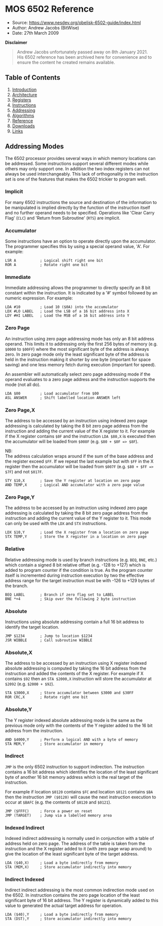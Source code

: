 MOS 6502 Reference
==================

  - Source: https://www.nesdev.org/obelisk-6502-guide/index.html
  - Author: Andrew Jacobs (BitWise)
  - Date:   27th March 2009

**Disclaimer**

> Andrew Jacobs unfortunately passed away on 8th January 2021.  
> His 6502 reference has been archived here for convenience and to ensure the
> content he created remains available.

## Table of Contents

  1. [Introduction](https://github.com/macmade/MOS-6502-Emulator/blob/main/Reference/1-Introduction.md)
  2. [Architecture](https://github.com/macmade/MOS-6502-Emulator/blob/main/Reference/2-Architecture.md)
  3. [Registers](https://github.com/macmade/MOS-6502-Emulator/blob/main/Reference/3-Registers.md)
  4. [Instructions](https://github.com/macmade/MOS-6502-Emulator/blob/main/Reference/4-Instructions.md)
  5. [Addressing](https://github.com/macmade/MOS-6502-Emulator/blob/main/Reference/5-Addressing.md)
  6. [Algorithms](https://github.com/macmade/MOS-6502-Emulator/blob/main/Reference/6-Algorithms.md)
  7. [Reference](https://github.com/macmade/MOS-6502-Emulator/blob/main/Reference/7-Reference.md)
  8. [Downloads](https://github.com/macmade/MOS-6502-Emulator/blob/main/Reference/8-Downloads.md)
  9. [Links](https://github.com/macmade/MOS-6502-Emulator/blob/main/Reference/9-Links.md)

## Addressing Modes

The 6502 processor provides several ways in which memory locations can be
addressed. Some instructions support several different modes while others may
only support one. In addition the two index registers can not always be used
interchangeably. This lack of orthogonality in the instruction set is one of
the features that makes the 6502 trickier to program well.

### Implicit

For many 6502 instructions the source and destination of the information to be
manipulated is implied directly by the function of the instruction itself and
no further operand needs to be specified. Operations like 'Clear Carry Flag'
(`CLC`) and 'Return from Subroutine' (`RTS`) are implicit.

### Accumulator

Some instructions have an option to operate directly upon the accumulator.
The programmer specifies this by using a special operand value, 'A'.
For example:

    LSR A           ; Logical shift right one bit
    ROR A           ; Rotate right one bit

### Immediate

Immediate addressing allows the programmer to directly specify an 8 bit constant
within the instruction. It is indicated by a '#' symbol followed by an numeric
expression. For example:

    LDA #10         ; Load 10 ($0A) into the accumulator
    LDX #LO LABEL   ; Load the LSB of a 16 bit address into X
    LDY #HI LABEL   ; Load the MSB of a 16 bit address into Y

### Zero Page

An instruction using zero page addressing mode has only an 8 bit address
operand. This limits it to addressing only the first 256 bytes of memory
(e.g. `$0000` to `$00FF`) where the most significant byte of the address is
always zero. In zero page mode only the least significant byte of the address is
held in the instruction making it shorter by one byte (important for space
saving) and one less memory fetch during execution (important for speed).

An assembler will automatically select zero page addressing mode if the operand
evaluates to a zero page address and the instruction supports the mode
(not all do).

    LDA $00         ; Load accumulator from $00
    ASL ANSWER      ; Shift labelled location ANSWER left

### Zero Page,X

The address to be accessed by an instruction using indexed zero page addressing
is calculated by taking the 8 bit zero page address from the instruction and
adding the current value of the X register to it. For example if the X register
contains `$0F` and the instruction `LDA $80,X` is executed then the accumulator
will be loaded from `$008F` (e.g. `$80 + $0F => $8F`).

NB:  
The address calculation wraps around if the sum of the base address and the
register exceed `$FF`. If we repeat the last example but with `$FF` in the X
register then the accumulator will be loaded from `$007F`
(e.g. `$80 + $FF => $7F`) and not `$017F`.

    STY $10,X       ; Save the Y register at location on zero page
    AND TEMP,X      ; Logical AND accumulator with a zero page value

### Zero Page,Y

The address to be accessed by an instruction using indexed zero page addressing
is calculated by taking the 8 bit zero page address from the instruction and
adding the current value of the Y register to it. This mode can only be used
with the `LDX` and `STX` instructions.

    LDX $10,Y       ; Load the X register from a location on zero page
    STX TEMP,Y      ; Store the X register in a location on zero page

### Relative

Relative addressing mode is used by branch instructions (e.g. `BEQ`, `BNE`,
etc.) which contain a signed 8 bit relative offset (e.g. -128 to +127) which is
added to program counter if the condition is true. As the program counter itself
is incremented during instruction execution by two the effective address range
for the target instruction must be with -126 to +129 bytes of the branch.

    BEQ LABEL       ; Branch if zero flag set to LABEL
    BNE *+4         ; Skip over the following 2 byte instruction

### Absolute

Instructions using absolute addressing contain a full 16 bit address to identify
the target location.

    JMP $1234       ; Jump to location $1234
    JSR WIBBLE      ; Call subroutine WIBBLE

### Absolute,X

The address to be accessed by an instruction using X register indexed absolute
addressing is computed by taking the 16 bit address from the instruction and
added the contents of the X register. For example if X contains `$92` then an
`STA $2000,X` instruction will store the accumulator at `$2092`
(e.g. `$2000 + $92`).

    STA $3000,X     ; Store accumulator between $3000 and $30FF
    ROR CRC,X       ; Rotate right one bit

### Absolute,Y

The Y register indexed absolute addressing mode is the same as the previous
mode only with the contents of the Y register added to the 16 bit address from
the instruction.

    AND $4000,Y     ; Perform a logical AND with a byte of memory
    STA MEM,Y       ; Store accumulator in memory

### Indirect

`JMP` is the only 6502 instruction to support indirection. The instruction
contains a 16 bit address which identifies the location of the least
significant byte of another 16 bit memory address which is the real target
of the instruction.

For example if location `$0120` contains `$FC` and location `$0121` contains 
`$BA` then the instruction `JMP ($0120)` will cause the next instruction
execution to occur at `$BAFC` (e.g. the contents of `$0120` and `$0121`).

    JMP ($FFFC)     ; Force a power on reset
    JMP (TARGET)    ; Jump via a labelled memory area

### Indexed Indirect

Indexed indirect addressing is normally used in conjunction with a table of
address held on zero page. The address of the table is taken from the
instruction and the X register added to it (with zero page wrap around) to give
the location of the least significant byte of the target address.

    LDA ($40,X)     ; Load a byte indirectly from memory
    STA (MEM,X)     ; Store accumulator indirectly into memory

### Indirect Indexed

Indirect indirect addressing is the most common indirection mode used on the
6502. In instruction contains the zero page location of the least significant
byte of 16 bit address. The Y register is dynamically added to this value to
generated the actual target address for operation.

    LDA ($40),Y     ; Load a byte indirectly from memory
    STA (DST),Y     ; Store accumulator indirectly into memory
